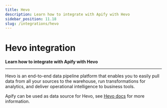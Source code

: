 ```yaml
---
title: Hevo
description: Learn how to integrate with Apify with Hevo
sidebar_position: 11.18
slug: /integrations/hevo
---
```


# Hevo integration

**Learn how to integrate with Apify with Hevo**

---

Hevo is an end-to-end data pipeline platform that enables you to easily pull data from all your sources to the warehouse, run transformations for analytics, and deliver operational intelligence to business tools.

Apify can be used as data source for Hevo, see [Hevo docs](https://docs.hevodata.com/sources/engg-analytics/apify/) for more information.
